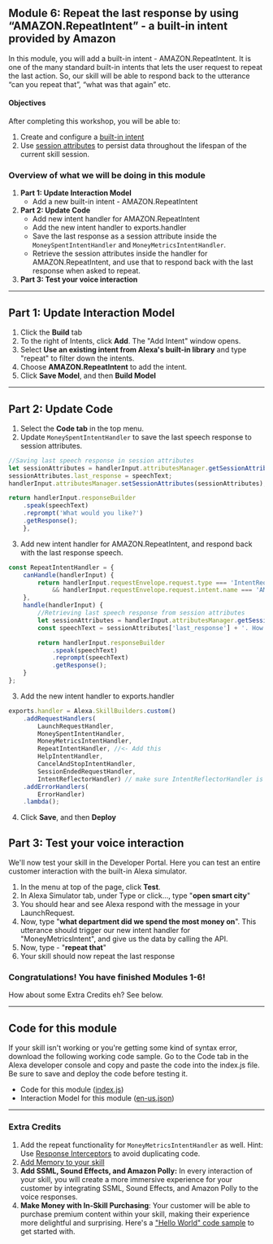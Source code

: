 ## Module 6: Repeat the last response by using “AMAZON.RepeatIntent” - a built-in intent provided by Amazon
In this module, you will add a built-in intent - AMAZON.RepeatIntent. It is one of the many standard built-in intents that lets the user request to repeat the last action. So, our skill will be able to respond back to the utterance “can you repeat that”, “what was that again” etc.

#### Objectives
After completing this workshop, you will be able to:

1. Create and configure a [built-in intent](https://developer.amazon.com/docs/custom-skills/standard-built-in-intents.html)
2. Use [session attributes](https://ask-sdk-for-nodejs.readthedocs.io/en/latest/Managing-Attributes.html#session-attributes) to persist data throughout the lifespan of the current skill session.

### Overview of what we will be doing in this module

1. **Part 1: Update Interaction Model**
	- Add a new built-in intent - AMAZON.RepeatIntent
2. **Part 2: Update Code**
	- Add new intent handler for AMAZON.RepeatIntent
	- Add the new intent handler to exports.handler
	- Save the last response as a session attribute inside the `MoneySpentIntentHandler` and `MoneyMetricsIntentHandler`.
	- Retrieve the session attributes inside the handler for AMAZON.RepeatIntent, and use that to respond back with the last response when asked to repeat.
3. **Part 3: Test your voice interaction**

---
## Part 1: Update Interaction Model

<!--Check if you want to use this here. Came from Module 2.-->

1. Click the **Build** tab
2. To the right of Intents, click **Add**. The "Add Intent" window opens.
3. Select **Use an existing intent from Alexa's built-in library** and type "repeat" to filter down the intents.
4. Choose **AMAZON.RepeatIntent** to add the intent.
5. Click **Save Model**, and then **Build Model**

---

## Part 2: Update Code

1. Select the **Code tab** in the top menu.
2. Update `MoneySpentIntentHandler` to save the last speech response to session attributes.

```js
//Saving last speech response in session attributes
let sessionAttributes = handlerInput.attributesManager.getSessionAttributes();
sessionAttributes.last_response = speechText;
handlerInput.attributesManager.setSessionAttributes(sessionAttributes);

return handlerInput.responseBuilder
	.speak(speechText)
	.reprompt('What would you like?')
	.getResponse();
	},
```

3. Add new intent handler for AMAZON.RepeatIntent, and respond back with the last response speech.

```js
const RepeatIntentHandler = {
	canHandle(handlerInput) {
		return handlerInput.requestEnvelope.request.type === 'IntentRequest'
            && handlerInput.requestEnvelope.request.intent.name === 'AMAZON.RepeatIntent';
	},
	handle(handlerInput) {
		//Retrieving last speech response from session attributes
		let sessionAttributes = handlerInput.attributesManager.getSessionAttributes();
		const speechText = sessionAttributes['last_response'] + '. How can I help?';

		return handlerInput.responseBuilder
			.speak(speechText)
			.reprompt(speechText)
			.getResponse();
	}
};
```

3. Add the new intent handler to exports.handler

```js
exports.handler = Alexa.SkillBuilders.custom()
	.addRequestHandlers(
		LaunchRequestHandler,
		MoneySpentIntentHandler,
		MoneyMetricsIntentHandler,
		RepeatIntentHandler, //<- Add this
		HelpIntentHandler,
		CancelAndStopIntentHandler,
		SessionEndedRequestHandler,
		IntentReflectorHandler) // make sure IntentReflectorHandler is last so it doesn't override your custom intent handlers
	.addErrorHandlers(
		ErrorHandler)
	.lambda();
```

4. Click **Save**, and then **Deploy**

## Part 3: Test your voice interaction

We'll now test your skill in the Developer Portal. Here you can test an entire customer interaction with the built-in Alexa simulator.

1. In the menu at top of the page, click **Test**.
2. In Alexa Simulator tab, under Type or click…, type "**open smart city**"
3. You should hear and see Alexa respond with the message in your LaunchRequest.
4. Now, type "**what department did we spend the most money on**". This utterance should trigger our new intent handler for "MoneyMetricsIntent", and give us the data by calling the API.
5. Now, type - "**repeat that**"
6. Your skill should now repeat the last response

### Congratulations! You have finished Modules 1-6!
How about some Extra Credits eh? See below.

---

## Code for this module
If your skill isn't working or you're getting some kind of syntax error, download the following working code sample. Go to the Code tab in the Alexa developer console and copy and paste the code into the index.js file. Be sure to save and deploy the code before testing it.

- Code for this module ([index.js](6-index.js))
- Interaction Model for this module ([en-us.json](6-en-us.json))

---

### Extra Credits

1. Add the repeat functionality for `MoneyMetricsIntentHandler` as well. Hint: Use [Response Interceptors](https://developer.amazon.com/blogs/alexa/post/0e2015e1-8be3-4513-94cb-da000c2c9db0/what-s-new-with-request-and-response-interceptors-in-the-alexa-skills-kit-sdk-for-node-js) to avoid duplicating code.
2. [Add Memory to your skill](https://developer.amazon.com/alexa-skills-kit/courses/cake-walk-5)
3. **Add SSML, Sound Effects, and Amazon Polly:** In every interaction of your skill, you will create a more immersive experience for your customer by integrating SSML, Sound Effects, and Amazon Polly to the voice responses.
4. **Make Money with In-Skill Purchasing**: Your customer will be able to purchase premium content within your skill, making their experience more delightful and surprising. Here's a ["Hello World" code sample](https://github.com/alexa/skill-sample-nodejs-premium-hello-world) to get started with.